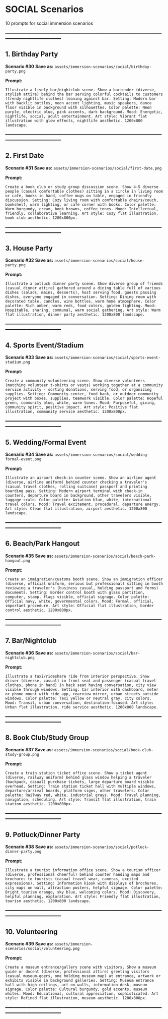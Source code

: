# SOCIAL Scenarios

10 prompts for social immersion scenarios

━━━━━━━━━━━━━━━━━━━━━━━━━━━━━━━━━━━━━━━━━━━━━━━━━━━━━━━━━━━━━━━━━━━━━━━━━━━━━━━━

## 1. Birthday Party
**Scenario #30**
**Save as:** `assets/immersion-scenarios/social/birthday-party.png`

**Prompt:**
```
Illustrate a lively bar/nightclub scene. Show a bartender (diverse, stylish attire) behind the bar serving colorful cocktails to customers (trendy nightlife clothes) leaning against bar. Setting: Modern bar with backlit bottles, neon accent lighting, music speakers, dance floor visible in background with silhouettes. Color palette: Neon purple, electric blue, pink accents, dark background. Mood: Energetic, nightlife, social, adult entertainment. Art style: Vibrant flat illustration with glow effects, nightlife aesthetic. 1200x800 landscape.
```

━━━━━━━━━━━━━━━━━━━━━━━━━━━━━━━━━━━━━━━━━━━━━━━━━━━━━━━━━━━━━━━━━━━━━━━━━━━━━━━━

## 2. First Date
**Scenario #31**
**Save as:** `assets/immersion-scenarios/social/first-date.png`

**Prompt:**
```
Create a book club or study group discussion scene. Show 4-5 diverse people (casual comfortable clothes) sitting in a circle in living room or café, books in hand, coffee mugs on table, engaged in friendly discussion. Setting: Cozy living room with comfortable chairs/couch, bookshelf, warm lighting, or café corner with books. Color palette: Warm burgundy, cream, book browns, coffee tones. Mood: Intellectual, friendly, collaborative learning. Art style: Cozy flat illustration, book club aesthetic. 1200x800px.
```

━━━━━━━━━━━━━━━━━━━━━━━━━━━━━━━━━━━━━━━━━━━━━━━━━━━━━━━━━━━━━━━━━━━━━━━━━━━━━━━━

## 3. House Party
**Scenario #32**
**Save as:** `assets/immersion-scenarios/social/house-party.png`

**Prompt:**
```
Illustrate a potluck dinner party scene. Show diverse group of friends (casual dinner attire) gathered around a dining table full of various dishes (salads, mains, desserts), host serving food, guests passing dishes, everyone engaged in conversation. Setting: Dining room with decorated table, candles, wine bottles, warm home atmosphere. Color palette: Rich amber, warm reds, food colors, golden lighting. Mood: Hospitable, sharing, communal, warm social gathering. Art style: Warm flat illustration, dinner party aesthetic. 1200x800 landscape.
```

━━━━━━━━━━━━━━━━━━━━━━━━━━━━━━━━━━━━━━━━━━━━━━━━━━━━━━━━━━━━━━━━━━━━━━━━━━━━━━━━

## 4. Sports Event/Stadium
**Scenario #33**
**Save as:** `assets/immersion-scenarios/social/sports-event-stadium.png`

**Prompt:**
```
Create a community volunteering scene. Show diverse volunteers (matching volunteer t-shirts or vests) working together at a community service activity - sorting donations, serving food, or organizing supplies. Setting: Community center, food bank, or outdoor community project with boxes, supplies, teamwork visible. Color palette: Hopeful green, community blue, white, warm tones. Mood: Purposeful, giving, community spirit, positive impact. Art style: Positive flat illustration, community service aesthetic. 1200x800px.
```

━━━━━━━━━━━━━━━━━━━━━━━━━━━━━━━━━━━━━━━━━━━━━━━━━━━━━━━━━━━━━━━━━━━━━━━━━━━━━━━━

## 5. Wedding/Formal Event
**Scenario #34**
**Save as:** `assets/immersion-scenarios/social/wedding-formal-event.png`

**Prompt:**
```
Illustrate an airport check-in counter scene. Show an airline agent (diverse, airline uniform) behind counter checking a traveler's (casual travel clothes, rolling suitcase) passport and printing boarding pass. Setting: Modern airport terminal with check-in counters, departure board in background, other travelers visible, luggage scale. Color palette: Aviation blue, white, international travel colors. Mood: Travel excitement, procedural, departure energy. Art style: Clean flat illustration, airport aesthetic. 1200x800 landscape.
```

━━━━━━━━━━━━━━━━━━━━━━━━━━━━━━━━━━━━━━━━━━━━━━━━━━━━━━━━━━━━━━━━━━━━━━━━━━━━━━━━

## 6. Beach/Park Hangout
**Scenario #35**
**Save as:** `assets/immersion-scenarios/social/beach-park-hangout.png`

**Prompt:**
```
Create an immigration/customs booth scene. Show an immigration officer (diverse, official uniform, serious but professional) sitting in booth reviewing a traveler's (business casual, holding passport and forms) documents. Setting: Border control booth with glass partition, computer, stamp, flags visible, official signage. Color palette: Official navy, white, governmental colors. Mood: Formal, official, important procedure. Art style: Official flat illustration, border control aesthetic. 1200x800px.
```

━━━━━━━━━━━━━━━━━━━━━━━━━━━━━━━━━━━━━━━━━━━━━━━━━━━━━━━━━━━━━━━━━━━━━━━━━━━━━━━━

## 7. Bar/Nightclub
**Scenario #36**
**Save as:** `assets/immersion-scenarios/social/bar-nightclub.png`

**Prompt:**
```
Illustrate a taxi/rideshare ride from interior perspective. Show driver (diverse, casual) in front seat and passenger (casual travel clothes, phone in hand) in back seat having conversation, city view visible through windows. Setting: Car interior with dashboard, meter or phone mount with ride app, rearview mirror, urban streets outside windows. Color palette: Taxi yellow or neutral gray, city colors. Mood: Transit, urban conversation, destination-focused. Art style: Urban flat illustration, ride service aesthetic. 1200x800 landscape.
```

━━━━━━━━━━━━━━━━━━━━━━━━━━━━━━━━━━━━━━━━━━━━━━━━━━━━━━━━━━━━━━━━━━━━━━━━━━━━━━━━

## 8. Book Club/Study Group
**Scenario #37**
**Save as:** `assets/immersion-scenarios/social/book-club-study-group.png`

**Prompt:**
```
Create a train station ticket office scene. Show a ticket agent (diverse, railway uniform) behind glass window helping a traveler (backpack, casual) purchase tickets, large departure board visible overhead. Setting: Train station ticket hall with multiple windows, departure/arrival boards, platform signs, other travelers. Color palette: Railway red, white, industrial grays. Mood: Travel planning, navigation, scheduling. Art style: Transit flat illustration, train station aesthetic. 1200x800px.
```

━━━━━━━━━━━━━━━━━━━━━━━━━━━━━━━━━━━━━━━━━━━━━━━━━━━━━━━━━━━━━━━━━━━━━━━━━━━━━━━━

## 9. Potluck/Dinner Party
**Scenario #38**
**Save as:** `assets/immersion-scenarios/social/potluck-dinner-party.png`

**Prompt:**
```
Illustrate a tourist information office scene. Show a tourism officer (diverse, professional cheerful) behind counter handing maps and brochures to tourists (casual travel wear, cameras, excited expressions). Setting: Information kiosk with displays of brochures, city maps on wall, attraction posters, helpful signage. Color palette: Bright tourism orange, sky blue, welcoming colors. Mood: Discovery, helpful planning, exploration. Art style: Friendly flat illustration, tourism aesthetic. 1200x800 landscape.
```

━━━━━━━━━━━━━━━━━━━━━━━━━━━━━━━━━━━━━━━━━━━━━━━━━━━━━━━━━━━━━━━━━━━━━━━━━━━━━━━━

## 10. Volunteering
**Scenario #39**
**Save as:** `assets/immersion-scenarios/social/volunteering.png`

**Prompt:**
```
Create a museum entrance/gallery scene with visitors. Show a museum guide or docent (diverse, professional attire) greeting visitors (casual museum-goers, one holding museum map) at entrance, artwork or exhibits visible in background galleries. Setting: Museum entrance hall with high ceilings, art on walls, information desk, museum signage. Color palette: Cultural burgundy, gold accents, museum whites. Mood: Educational, cultural appreciation, sophisticated. Art style: Refined flat illustration, museum aesthetic. 1200x800px.
```

━━━━━━━━━━━━━━━━━━━━━━━━━━━━━━━━━━━━━━━━━━━━━━━━━━━━━━━━━━━━━━━━━━━━━━━━━━━━━━━━

